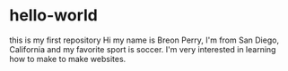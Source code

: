 # hello-world
this is my first repository
Hi my name is Breon Perry, I'm from San Diego, California and my favorite sport is soccer. I'm very interested in learning how to make to make websites.
